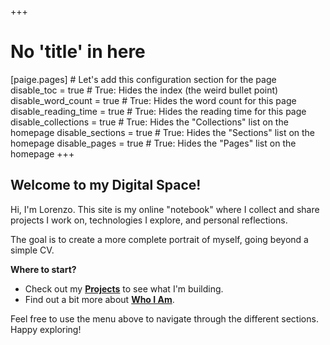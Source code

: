 +++
# No 'title' in here
[paige.pages] # Let's add this configuration section for the page
  disable_toc = true           # True: Hides the index (the weird bullet point)
  disable_word_count = true   # True: Hides the word count for this page
  disable_reading_time = true # True: Hides the reading time for this page
  disable_collections = true  # True: Hides the "Collections" list on the homepage
  disable_sections = true     # True: Hides the "Sections" list on the homepage
  disable_pages = true        # True: Hides the "Pages" list on the homepage
+++

## Welcome to my Digital Space!

Hi, I'm Lorenzo. This site is my online "notebook" where I collect and share projects I work on, technologies I explore, and personal reflections.

The goal is to create a more complete portrait of myself, going beyond a simple CV.

**Where to start?**

* Check out my **[Projects](/lorenzosnotes/en/progetti/)** to see what I'm building.
* Find out a bit more about **[Who I Am](/lorenzosnotes/en/about/)**.

Feel free to use the menu above to navigate through the different sections. Happy exploring!